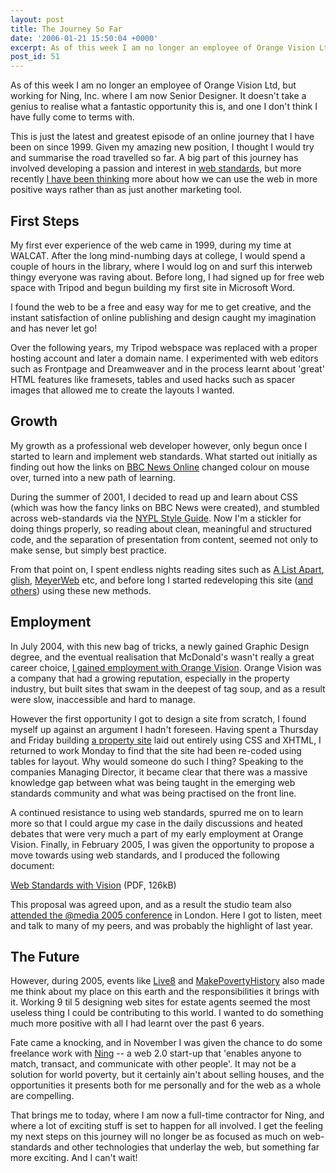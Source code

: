 ```yaml
---
layout: post
title: The Journey So Far
date: '2006-01-21 15:50:04 +0000'
excerpt: As of this week I am no longer an employee of Orange Vision Ltd, but working for Ning, Inc. where I am now Senior Designer.
post_id: 51
---
```

As of this week I am no longer an employee of Orange Vision Ltd, but working for Ning, Inc. where I am now Senior Designer. It doesn't take a genius to realise what a fantastic opportunity this is, and one I don't think I have fully come to terms with.

This is just the latest and greatest episode of an online journey that I have been on since 1999.  Given my amazing new position, I thought I would try and summarise the road travelled so far. A big part of this journey has involved developing a passion and interest in [web standards][1], but more recently [I have been thinking][2] more about how we can use the web in more positive ways rather than as just another marketing tool.

## First Steps
My first ever experience of the web came in 1999, during my time at WALCAT. After the long mind-numbing days at college, I would spend a couple of hours in the library, where I would log on and surf this interweb thingy everyone was raving about. Before long, I had signed up for free web space with Tripod and begun building my first site in Microsoft Word.

I found the web to be a free and easy way for me to get creative, and the instant satisfaction of online publishing and design caught my imagination and has never let go!

Over the following years, my Tripod webspace was replaced with a proper hosting account and later a domain name. I experimented with web editors such as Frontpage and Dreamweaver and in the process learnt about 'great' HTML features like framesets, tables and used hacks such as spacer images that allowed me to create the layouts I wanted.

## Growth
My growth as a professional web developer however, only begun once I started to learn and implement web standards. What started out initially as finding out how the links on [BBC News Online][3] changed colour on mouse over, turned into a new path of learning.

During the summer of 2001, I decided to read up and learn about CSS (which was how the fancy links on BBC News were created), and stumbled across web-standards via the [NYPL Style Guide][4]. Now I'm a stickler for doing things properly, so reading about clean, meaningful and structured code, and the separation of presentation from content, seemed not only to make sense, but simply best practice.

From that point on, I spent endless nights reading sites such as [A List Apart][5], [glish][6], [MeyerWeb][7] etc, and before long I started redeveloping this site ([and][8] [others][9]) using these new methods.

## Employment
In July 2004, with this new bag of tricks, a newly gained Graphic Design degree, and the eventual realisation that McDonald's wasn't really a great career choice, [I gained employment with Orange Vision][10]. Orange Vision was a company that had a growing reputation, especially in the property industry, but built sites that swam in the deepest of tag soup, and as a result were slow, inaccessible and hard to manage.

However the first opportunity I got to design a site from scratch, I found myself up against an argument I hadn't foreseen. Having spent a Thursday and Friday building [a property site][11] laid out entirely using CSS and XHTML, I returned to work Monday to find that the site had been re-coded using tables for layout. Why would someone do such I thing? Speaking to the companies Managing Director, it became clear that there was a massive knowledge gap between what was being taught in the emerging web standards community and what was being practised on the front line.

A continued resistance to using web standards, spurred me on to learn more so that I could argue my case in the daily discussions and heated debates that were very much a part of my early employment at Orange Vision. Finally, in February 2005, I was given the opportunity to propose a move towards using web standards, and I produced the following document:

[Web Standards with Vision][12] (PDF, 126kB)

This proposal was agreed upon, and as a result the studio team also [attended the @media 2005 conference][13] in London. Here I got to listen, meet and talk to many of my peers, and was probably the highlight of last year.

## The Future
However, during 2005, events like [Live8][14] and [MakePovertyHistory][15] also made me think about my place on this earth and the responsibilities it brings with it. Working 9 til 5 designing web sites for estate agents seemed the most useless thing I could be contributing to this world. I wanted to do something much more positive with all I had learnt over the past 6 years.

Fate came a knocking, and in November I was given the chance to do some freelance work with [Ning][16] -- a web 2.0 start-up that 'enables anyone to match, transact, and communicate with other people'. It may not be a solution for world poverty, but it certainly ain't about selling houses, and the opportunities it presents both for me personally and for the web as a whole are compelling.

That brings me to today, where I am now a full-time contractor for Ning, and where a lot of exciting stuff is set to happen for all involved. I get the feeling my next steps on this journey will no longer be as focused as much on web-standards and other technologies that underlay the web, but something far more exciting. And I can't wait!

[1]: http://www.webstandards.org/
[2]: /2005/10/the_we_in_web/
[3]: http://news.bbc.co.uk/
[4]: http://www.nypl.org/styleguide/
[5]: http://www.alistapart.com/
[6]: http://www.glish.com/
[7]: http://www.meyerweb.com/
[8]: http://www.fourtwo.net/
[9]: http://www.thegetaways.co.uk/
[10]: /2004/07/all_change/
[11]: http://www.torbayhomes.net/
[12]: /assets/2006/01/webstandardswithvision.pdf
[13]: /2005/06/atmedia_2005/
[14]: http://www.live8live.com/
[15]: http://www.makepovertyhistory.org/
[16]: http://www.ning.com/